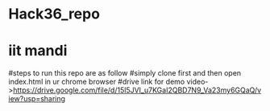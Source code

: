 # Hack36_repo
# iit mandi
#steps to run this repo are as follow
#simply clone first 
and then open index.html in ur chrome browser
#drive link for demo video->https://drive.google.com/file/d/15l5JVI_u7KGaI2QBD7N9_Va23my6GQaQ/view?usp=sharing

